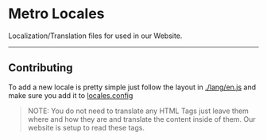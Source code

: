 # Metro Locales
Localization/Translation files for used in our Website.

---

## Contributing
To add a new locale is pretty simple just follow the layout in [./lang/en.js](./lang/en.js) and make sure you add it to [locales.config](./locales.config.js)

> NOTE: You do not need to translate any HTML Tags just leave them where and how they are and translate the content inside of them. Our website is setup to read these tags.
